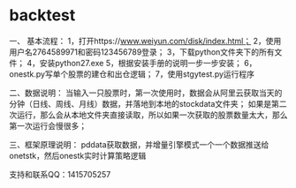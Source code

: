 ﻿# backtest
一、 基本流程：
1，打开https://www.weiyun.com/disk/index.html；
2，使用用户名2764589971和密码123456789登录；
3，下载python文件夹下的所有文件；
4，安装python27.exe
5，根据安装手册的说明一步一步安装；
6，onestk.py写单个股票的建仓和出仓逻辑；
7，使用stgytest.py运行程序

二、数据说明：
当输入一只股票时，第一次使用时，数据会从阿里云获取当天的分钟（日线、周线、月线）数据，并落地到本地的stockdata文件夹；
如果是第二次运行，那么会从本地文件夹直接读取，所以如果一次获取的股票数量太大，那么第一次运行会慢很多；

三、框架原理说明：
pddata获取数据，并增量引擎模式一个一个数据推送给onetstk，然后onestk实时计算策略逻辑


支持和联系QQ：1415705257

